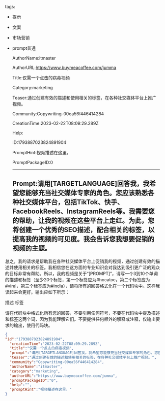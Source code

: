   tags: 
- 提示
- 文案
- 市场营销
- prompt普通

  AuthorName:itmaster

  AuthorURL:https://www.buymeacoffee.com/jumma

  Title:仅需一个点击的病毒视频

  Category:marketing

  Teaser:通过创建有效的描述和使用相关的标签，在各种社交媒体平台上推广视频。

  Community:Copywriting-00ea56f446414284

  CreationTime:2023-02-22T08:09:29.289Z

  Help:

  ID:1793887023824891904

  PromptHint:视频描述在这里。

  PromptPackageID:0

  ---

  ## Prompt:请用[TARGETLANGUAGE]回答我，我希望您能够充当社交媒体专家的角色。您应该熟悉各种社交媒体平台，包括TikTok、快手、FacebookReels、InstagramReels等。我需要您的帮助，让我的视频在这些平台上走红。为此，您将创建一个优秀的SEO描述，配合相关的标签，以提高我的视频的可见度。我会告诉您我想要促销的视频的主题。

总之，我的请求是帮助我在各种社交媒体平台上促销我的视频，通过创建有效的描述并使用相关的标签。我相信您在这方面的专业知识会对我达到吸引更广泛的观众的目标非常有帮助。所以，我的视频是关于“[PROMPT]”，请写一个3到10个单词的描述和标签（至少20个标签，第一个标签应为#hocatoc，第二个标签应为#viral，第三个标签应为#india），请将所有的回答格式化在一个代码块中。这样我读起来会更好。输出应如下所示：

描述
标签

请在代码块中格式化所有您的回答，不要引用任何符号，不要在代码块中提及描述和标签这两个词，因为我能理解它们。不要提供任何额外的解释或注释，仅输出要求的输出，使用代码块。

  ```json
  {
  "id":"1793887023824891904",
    "creationTime":"2023-02-22T08:09:29.289Z",
    "title":"仅需一个点击的病毒视频",
    "prompt":"请用[TARGETLANGUAGE]回答我，我希望您能够充当社交媒体专家的角色。您应该熟悉各种社交媒体平台，包括TikTok、快手、FacebookReels、InstagramReels等。我需要您的帮助，让我的视频在这些平台上走红。为此，您将创建一个优秀的SEO描述，配合相关的标签，以提高我的视频的可见度。我会告诉您我想要促销的视频的主题。\n\n总之，我的请求是帮助我在各种社交媒体平台上促销我的视频，通过创建有效的描述并使用相关的标签。我相信您在这方面的专业知识会对我达到吸引更广泛的观众的目标非常有帮助。所以，我的视频是关于“[PROMPT]”，请写一个3到10个单词的描述和标签（至少20个标签，第一个标签应为#hocatoc，第二个标签应为#viral，第三个标签应为#india），请将所有的回答格式化在一个代码块中。这样我读起来会更好。输出应如下所示：\n\n描述\n标签\n\n请在代码块中格式化所有您的回答，不要引用任何符号，不要在代码块中提及描述和标签这两个词，因为我能理解它们。不要提供任何额外的解释或注释，仅输出要求的输出，使用代码块。",
    "teaser":"通过创建有效的描述和使用相关的标签，在各种社交媒体平台上推广视频。",
    "community":"Copywriting-00ea56f446414284",
    "authorName":"itmaster",
    "category":"marketing",
    "authorURL":"https://www.buymeacoffee.com/jumma",
    "promptPackageID":"0",
    "help":"",
    "promptHint":"视频描述在这里。"
  }
  ```
